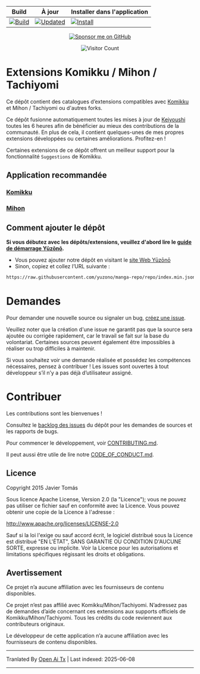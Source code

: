 <div align="center">

| Build | À jour | Installer dans l'application |
|-------|--------|-----------------------------|
| [![Build](https://github.com/yuzono/tachiyomi-extensions/actions/workflows/build_push.yml/badge.svg)](https://github.com/yuzono/tachiyomi-extensions/actions/workflows/build_push.yml) | [![Updated](https://img.shields.io/github/actions/workflow/status/yuzono/tachiyomi-extensions/auto_cherry_pick.yml?label=Updated&labelColor=27303D)](https://github.com/yuzono/tachiyomi-extensions/actions/workflows/auto_cherry_pick.yml) | [![Install](https://img.shields.io/badge/Click%20here%20to%20install%20repo-gray?style=flat&labelColor=red)](https://intradeus.github.io/http-protocol-redirector/?r=tachiyomi://add-repo?url=https://raw.githubusercontent.com/yuzono/manga-repo/repo/index.min.json) |

[![Sponsor me on GitHub](https://custom-icon-badges.demolab.com/badge/-Sponsor-ea4aaa?style=for-the-badge&logo=heart&logoColor=white)](https://github.com/sponsors/cuong-tran "Sponsor me on GitHub")

![Visitor Count](https://count.getloli.com/get/@yuzono?theme=capoo-2)
</div>

# Extensions Komikku / Mihon / Tachiyomi

Ce dépôt contient des catalogues d’extensions compatibles avec [Komikku](https://github.com/komikku-app/komikku) et Mihon / Tachiyomi ou d'autres forks.

Ce dépôt fusionne automatiquement toutes les mises à jour de [Keiyoushi](https://github.com/keiyoushi/extensions-source) toutes les 6 heures afin de bénéficier au mieux des contributions de la communauté. En plus de cela, il contient quelques-unes de mes propres extensions développées ou certaines améliorations. Profitez-en !

Certaines extensions de ce dépôt offrent un meilleur support pour la fonctionnalité `Suggestions` de Komikku.

## Application recommandée

### [Komikku](https://github.com/komikku-app/komikku)

### [Mihon](https://github.com/mihonapp/mihon)

## Comment ajouter le dépôt

**Si vous débutez avec les dépôts/extensions, veuillez d'abord lire le [guide de démarrage Yūzōnō](https://yuzono.github.io/docs/guides/getting-started#adding-the-extension-repo).**

* Vous pouvez ajouter notre dépôt en visitant le [site Web Yūzōnō](https://yuzono.github.io/add-repo)
* Sinon, copiez et collez l’URL suivante :

```html
https://raw.githubusercontent.com/yuzono/manga-repo/repo/index.min.json
```

# Demandes

Pour demander une nouvelle source ou signaler un bug, [créez une issue](https://github.com/yuzono/tachiyomi-extensions/issues/new/choose).

Veuillez noter que la création d'une issue ne garantit pas que la source sera ajoutée ou corrigée rapidement, car le travail se fait sur la base du volontariat. Certaines sources peuvent également être impossibles à réaliser ou trop difficiles à maintenir.

Si vous souhaitez voir une demande réalisée et possédez les compétences nécessaires, pensez à contribuer ! Les issues sont ouvertes à tout développeur s’il n’y a pas déjà d’utilisateur assigné.

# Contribuer

Les contributions sont les bienvenues !

Consultez le [backlog des issues](https://github.com/yuzono/tachiyomi-extensions/issues) du dépôt pour les demandes de sources et les rapports de bugs.

Pour commencer le développement, voir [CONTRIBUTING.md](https://raw.githubusercontent.com/yuzono/tachiyomi-extensions/master/CONTRIBUTING.md).

Il peut aussi être utile de lire notre [CODE_OF_CONDUCT.md](https://raw.githubusercontent.com/yuzono/tachiyomi-extensions/master/CODE_OF_CONDUCT.md).

## Licence

Copyright 2015 Javier Tomás

Sous licence Apache License, Version 2.0 (la "Licence");
vous ne pouvez pas utiliser ce fichier sauf en conformité avec la Licence.
Vous pouvez obtenir une copie de la Licence à l'adresse :

http://www.apache.org/licenses/LICENSE-2.0

Sauf si la loi l'exige ou sauf accord écrit, le logiciel distribué sous la Licence est distribué "EN L'ÉTAT",
SANS GARANTIE OU CONDITION D'AUCUNE SORTE, expresse ou implicite.
Voir la Licence pour les autorisations et limitations spécifiques régissant les droits et obligations.

## Avertissement

Ce projet n’a aucune affiliation avec les fournisseurs de contenu disponibles.

Ce projet n’est pas affilié avec Komikku/Mihon/Tachiyomi. N’adressez pas de demandes d’aide concernant ces extensions aux supports officiels de Komikku/Mihon/Tachiyomi. Tous les crédits du code reviennent aux contributeurs originaux.

Le développeur de cette application n’a aucune affiliation avec les fournisseurs de contenu disponibles.

---

Tranlated By [Open Ai Tx](https://github.com/OpenAiTx/OpenAiTx) | Last indexed: 2025-06-08

---
